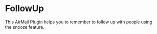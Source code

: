 # FollowUp

This AirMail Plugin helps you to remember to follow up with people using the snooze
feature.
